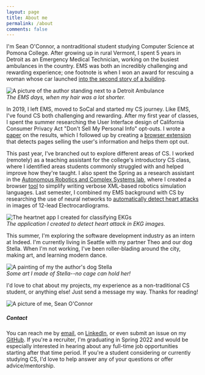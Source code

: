 ```yaml
---
layout: page
title: About me
permalink: /about
comments: false
---
```


<div class="row justify-content-between">
<div class="col-md-8 pr-5">

<p>I'm Sean O'Connor, a nontraditional student studying Computer Science at Pomona College.  After growing up in rural Vermont, I spent 5 years in Detroit as an Emergency Medical Technician, working on the busiest ambulances in the country.  EMS was both an incredibly challenging and rewarding experience; one footnote is when I won an award for rescuing a woman whose car launched <a target="_blank" href="https://www.clickondetroit.com/news/2017/08/18/man-partially-ejected-through-sunroof-killed-in-rollover-crash-on-fenkell-ave-in-detroit/">into the second story of a building</a>.</p>

<p class="mb-5"><img class="shadow-lg" src="{{site.baseurl}}/assets/images/ems_photo.jpg" alt="A picture of the author standing next to a Detroit Ambulance" /><br><i>The EMS days, when my hair was a lot shorter.</i></p>

<p>In 2019, I left EMS, moved to SoCal and started my CS journey.  Like EMS, I've found CS both challenging and rewarding.  After my first year of classes, I spent the summer researching the User Interface design of California Consumer Privacy Act "Don't Sell My Personal Info" opt-outs.  I wrote a <a target="_blank" href="https://arxiv.org/abs/2009.07884">paper</a> on the results, which I followed up by creating a <a target="_blank" href="https://github.com/oapostrophe/Who-sSellingMyInfo-">browser extension</a> that detects pages selling the user's information and helps them opt out.</p>

<p>This past year, I've branched out to explore different areas of CS.  I worked (remotely) as a teaching assistant for the college's introductory CS class, where I identified areas students commonly struggled with and helped improve how they're taught.  I also spent the Spring as a research assistant in the <a target="_blank" href="https://cs.pomona.edu/~ajc/arcslab/">Autonomous Robotics and Complex Systems lab</a>, where I created a browser <a target="_blank" href="https://github.com/oapostrophe/arms2">tool</a> to simplify writing verbose XML-based robotics simulation languages.  Last semester, I combined my EMS background with CS by researching the use of neural networks to <a target="_blank" href="https://github.com/oapostrophe/HeartNet">automatically detect heart attacks</a> in images of 12-lead Electrocardiograms.</p>

<p class="mb-5"><img class="shadow-lg" src="{{site.baseurl}}/assets/images/heartnet.png" alt="The heartnet app I created for classifying EKGs" /><br><i>The application I created to detect heart attack in EKG images.</i></p>

<p>This summer, I'm exploring the software development industry as an intern at Indeed.  I'm currently living in Seattle with my partner Theo and our dog Stella.  When I'm not working, I've been roller-blading around the city, making art, and learning modern dance.</p>

<p class="mb-5"><img class="shadow-lg" src="{{site.baseurl}}/assets/images/stella_art.jpg" alt="A painting of my the author's dog Stella" /><br><i>Some art I made of Stella--no cage can hold her!</i></p>

<p>I'd love to chat about my projects, my experience as a non-traditional CS student, or anything else!  Just send a message my way.  Thanks for reading!</p>
</div>
<div class="col-md-4">

<div class="sticky-top sticky-top-80">
<p class="mb-5"><img class="shadow-lg" src="{{site.baseurl}}/assets/images/profile_pic.jpg" alt="A picture of me, Sean O'Connor" /></p>
<h5> Contact </h5>

<p>You can reach me by <a target="_blank" href="mailto:swow2015@mymail.pomona.edu">email</a>, on <a target="_blank" href="https://www.linkedin.com/in/oapostrophe/">LinkedIn</a>, or even submit an issue on my <a target="_blank" href="https://github.com/">GitHub</a>.  If you're a recruiter, I'm graduating in Spring 2022 and would be especially interested in hearing about any full-time job opportunities starting after that time period.  If you're a student considering or currently studying CS, I'd love to help answer any of your questions or offer advice/mentorship.
</p>
</div>
</div>
